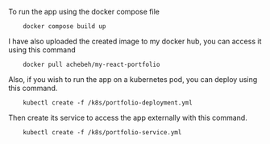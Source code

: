 To run the app using the docker compose file
```
    docker compose build up
```
I have also uploaded the created image to my docker hub, you can access it using this command
```
    docker pull achebeh/my-react-portfolio
```
Also, if you wish to run the app on a kubernetes pod, you can deploy using this command.
```
    kubectl create -f /k8s/portfolio-deployment.yml
```
Then create its service to access the app externally with this command.
```
    kubectl create -f /k8s/portfolio-service.yml
```

